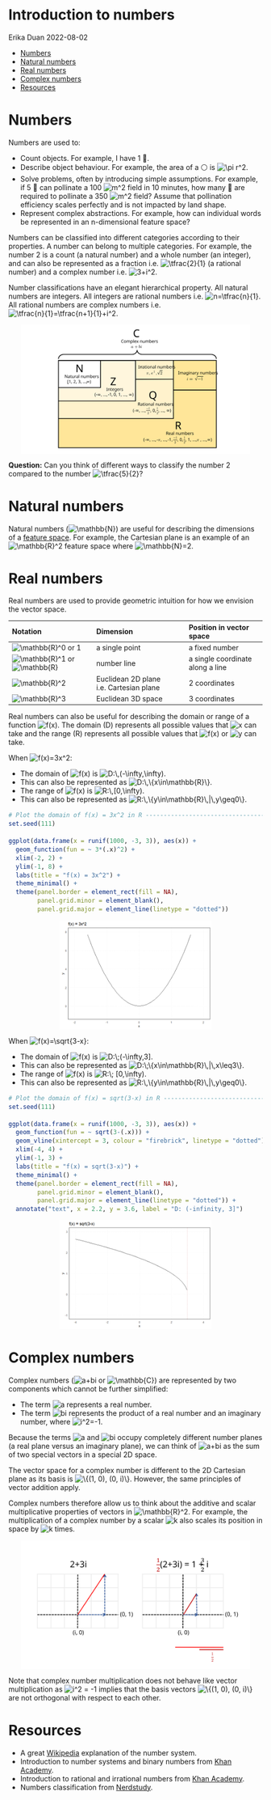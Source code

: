 Introduction to numbers
================
Erika Duan
2022-08-02

-   [Numbers](#numbers)
-   [Natural numbers](#natural-numbers)
-   [Real numbers](#real-numbers)
-   [Complex numbers](#complex-numbers)
-   [Resources](#resources)

# Numbers

Numbers are used to:  
+ Count objects. For example, I have 1 :apple:.  
+ Describe object behaviour. For example, the area of a :white_circle:
is
![\\pi r^2](https://latex.codecogs.com/svg.format?%5Cpi%20r%5E2 "\pi r^2").  
+ Solve problems, often by introducing simple assumptions. For example,
if 5 :bee: can pollinate a 100
![m^2](https://latex.codecogs.com/svg.format?m%5E2 "m^2") field in 10
minutes, how many :bee: are required to pollinate a 350
![m^2](https://latex.codecogs.com/svg.format?m%5E2 "m^2") field? Assume
that pollination efficiency scales perfectly and is not impacted by land
shape.  
+ Represent complex abstractions. For example, how can individual words
be represented in an n-dimensional feature space?

Numbers can be classified into different categories according to their
properties. A number can belong to multiple categories. For example, the
number 2 is a count (a natural number) and a whole number (an integer),
and can also be represented as a fraction
i.e. ![\\tfrac{2}{1}](https://latex.codecogs.com/svg.format?%5Ctfrac%7B2%7D%7B1%7D "\tfrac{2}{1}")
(a rational number) and a complex number
i.e. ![3+i^2](https://latex.codecogs.com/svg.format?3%2Bi%5E2 "3+i^2").

Number classifications have an elegant hierarchical property. All
natural numbers are integers. All integers are rational numbers
i.e. ![n=\\tfrac{n}{1}](https://latex.codecogs.com/svg.format?n%3D%5Ctfrac%7Bn%7D%7B1%7D "n=\tfrac{n}{1}").
All rational numbers are complex numbers
i.e. ![\\tfrac{n}{1}=\\tfrac{n+1}{1}+i^2](https://latex.codecogs.com/svg.format?%5Ctfrac%7Bn%7D%7B1%7D%3D%5Ctfrac%7Bn%2B1%7D%7B1%7D%2Bi%5E2 "\tfrac{n}{1}=\tfrac{n+1}{1}+i^2").

<img src="../figures/numbers-categories.svg" width="90%" style="display: block; margin: auto;" />

**Question:** Can you think of different ways to classify the number 2
compared to the number
![\\tfrac{5}{2}](https://latex.codecogs.com/svg.format?%5Ctfrac%7B5%7D%7B2%7D "\tfrac{5}{2}")?

# Natural numbers

Natural numbers
(![\\mathbb{N}](https://latex.codecogs.com/svg.format?%5Cmathbb%7BN%7D "\mathbb{N}"))
are useful for describing the dimensions of a [feature
space](https://stats.stackexchange.com/questions/46425/what-is-feature-space).
For example, the Cartesian plane is an example of an
![\\mathbb{R}^2](https://latex.codecogs.com/svg.format?%5Cmathbb%7BR%7D%5E2 "\mathbb{R}^2")
feature space where
![\\mathbb{N}=2](https://latex.codecogs.com/svg.format?%5Cmathbb%7BN%7D%3D2 "\mathbb{N}=2").

# Real numbers

Real numbers are used to provide geometric intuition for how we envision
the vector space.

| Notation                                                                                                                                                                           | Dimension                               | Position in vector space         |
|:-----------------------------------------------------------------------------------------------------------------------------------------------------------------------------------|:----------------------------------------|:---------------------------------|
| ![\\mathbb{R}^0](https://latex.codecogs.com/svg.format?%5Cmathbb%7BR%7D%5E0 "\mathbb{R}^0") or 1                                                                                   | a single point                          | a fixed number                   |
| ![\\mathbb{R}^1](https://latex.codecogs.com/svg.format?%5Cmathbb%7BR%7D%5E1 "\mathbb{R}^1") or ![\\mathbb{R}](https://latex.codecogs.com/svg.format?%5Cmathbb%7BR%7D "\mathbb{R}") | number line                             | a single coordinate along a line |
| ![\\mathbb{R}^2](https://latex.codecogs.com/svg.format?%5Cmathbb%7BR%7D%5E2 "\mathbb{R}^2")                                                                                        | Euclidean 2D plane i.e. Cartesian plane | 2 coordinates                    |
| ![\\mathbb{R}^3](https://latex.codecogs.com/svg.format?%5Cmathbb%7BR%7D%5E3 "\mathbb{R}^3")                                                                                        | Euclidean 3D space                      | 3 coordinates                    |

Real numbers can also be useful for describing the domain or range of a
function ![f(x)](https://latex.codecogs.com/svg.format?f%28x%29 "f(x)").
The domain (D) represents all possible values that
![x](https://latex.codecogs.com/svg.format?x "x") can take and the range
(R) represents all possible values that
![f(x)](https://latex.codecogs.com/svg.format?f%28x%29 "f(x)") or
![y](https://latex.codecogs.com/svg.format?y "y") can take.

When
![f(x)=3x^2](https://latex.codecogs.com/svg.format?f%28x%29%3D3x%5E2 "f(x)=3x^2"):  
+ The domain of
![f(x)](https://latex.codecogs.com/svg.format?f%28x%29 "f(x)") is
![D:\\,(-\\infty,\\infty)](https://latex.codecogs.com/svg.format?D%3A%5C%2C%28-%5Cinfty%2C%5Cinfty%29 "D:\,(-\infty,\infty)").  
+ This can also be represented as
![D:\\,\\{x\\in\\mathbb{R}\\}](https://latex.codecogs.com/svg.format?D%3A%5C%2C%5C%7Bx%5Cin%5Cmathbb%7BR%7D%5C%7D "D:\,\{x\in\mathbb{R}\}").  
+ The range of
![f(x)](https://latex.codecogs.com/svg.format?f%28x%29 "f(x)") is
![R:\\,\[0,\\infty)](https://latex.codecogs.com/svg.format?R%3A%5C%2C%5B0%2C%5Cinfty%29 "R:\,[0,\infty)").  
+ This can also be represented as
![R:\\,\\{y\\in\\mathbb{R}\\,\|\\,y\\geq0\\}](https://latex.codecogs.com/svg.format?R%3A%5C%2C%5C%7By%5Cin%5Cmathbb%7BR%7D%5C%2C%7C%5C%2Cy%5Cgeq0%5C%7D "R:\,\{y\in\mathbb{R}\,|\,y\geq0\}").

``` r
# Plot the domain of f(x) = 3x^2 in R ------------------------------------------
set.seed(111)

ggplot(data.frame(x = runif(1000, -3, 3)), aes(x)) +
  geom_function(fun = ~ 3*(.x)^2) +
  xlim(-2, 2) + 
  ylim(-1, 8) + 
  labs(title = "f(x) = 3x^2") +  
  theme_minimal() + 
  theme(panel.border = element_rect(fill = NA),
        panel.grid.minor = element_blank(),
        panel.grid.major = element_line(linetype = "dotted")) 
```

<img src="numbers-introduction_files/figure-gfm/unnamed-chunk-3-1.png" width="60%" style="display: block; margin: auto;" />

When
![f(x)=\\sqrt{3-x}](https://latex.codecogs.com/svg.format?f%28x%29%3D%5Csqrt%7B3-x%7D "f(x)=\sqrt{3-x}"):  
+ The domain of
![f(x)](https://latex.codecogs.com/svg.format?f%28x%29 "f(x)") is
![D:\\;(-\\infty,3\]](https://latex.codecogs.com/svg.format?D%3A%5C%3B%28-%5Cinfty%2C3%5D "D:\;(-\infty,3]").  
+ This can also be represented as
![D:\\;\\{x\\in\\mathbb{R}\\,\|\\,x\\leq3\\}](https://latex.codecogs.com/svg.format?D%3A%5C%3B%5C%7Bx%5Cin%5Cmathbb%7BR%7D%5C%2C%7C%5C%2Cx%5Cleq3%5C%7D "D:\;\{x\in\mathbb{R}\,|\,x\leq3\}").  
+ The range of
![f(x)](https://latex.codecogs.com/svg.format?f%28x%29 "f(x)") is
![R:\\; \[0,\\infty)](https://latex.codecogs.com/svg.format?R%3A%5C%3B%20%5B0%2C%5Cinfty%29 "R:\; [0,\infty)").  
+ This can also be represented as
![R:\\,\\{y\\in\\mathbb{R}\\,\|\\,y\\geq0\\}](https://latex.codecogs.com/svg.format?R%3A%5C%2C%5C%7By%5Cin%5Cmathbb%7BR%7D%5C%2C%7C%5C%2Cy%5Cgeq0%5C%7D "R:\,\{y\in\mathbb{R}\,|\,y\geq0\}").

``` r
# Plot the domain of f(x) = sqrt(3-x) in R -------------------------------------
set.seed(111)

ggplot(data.frame(x = runif(1000, -3, 3)), aes(x)) +
  geom_function(fun = ~ sqrt(3-(.x))) +
  geom_vline(xintercept = 3, colour = "firebrick", linetype = "dotted") + 
  xlim(-4, 4) + 
  ylim(-1, 3) + 
  labs(title = "f(x) = sqrt(3-x)") +  
  theme_minimal() + 
  theme(panel.border = element_rect(fill = NA),
        panel.grid.minor = element_blank(),
        panel.grid.major = element_line(linetype = "dotted")) +
  annotate("text", x = 2.2, y = 3.6, label = "D: (-infinity, 3]")
```

<img src="numbers-introduction_files/figure-gfm/unnamed-chunk-4-1.png" width="60%" style="display: block; margin: auto;" />

# Complex numbers

Complex numbers
(![a+bi](https://latex.codecogs.com/svg.format?a%2Bbi "a+bi") or
![\\mathbb{C}](https://latex.codecogs.com/svg.format?%5Cmathbb%7BC%7D "\mathbb{C}"))
are represented by two components which cannot be further simplified:  
+ The term ![a](https://latex.codecogs.com/svg.format?a "a") represents
a real number.  
+ The term ![bi](https://latex.codecogs.com/svg.format?bi "bi")
represents the product of a real number and an imaginary number, where
![i^2=-1](https://latex.codecogs.com/svg.format?i%5E2%3D-1 "i^2=-1").

Because the terms ![a](https://latex.codecogs.com/svg.format?a "a") and
![bi](https://latex.codecogs.com/svg.format?bi "bi") occupy completely
different number planes (a real plane versus an imaginary plane), we can
think of ![a+bi](https://latex.codecogs.com/svg.format?a%2Bbi "a+bi") as
the sum of two special vectors in a special 2D space.

The vector space for a complex number is different to the 2D Cartesian
plane as its basis is
![\\{(1, 0), (0, i)\\}](https://latex.codecogs.com/svg.format?%5C%7B%281%2C%200%29%2C%20%280%2C%20i%29%5C%7D "\{(1, 0), (0, i)\}").
However, the same principles of vector addition apply.

Complex numbers therefore allow us to think about the additive and
scalar multiplicative properties of vectors in
![\\mathbb{R}^2](https://latex.codecogs.com/svg.format?%5Cmathbb%7BR%7D%5E2 "\mathbb{R}^2").
For example, the multiplication of a complex number by a scalar
![k](https://latex.codecogs.com/svg.format?k "k") also scales its
position in space by ![k](https://latex.codecogs.com/svg.format?k "k")
times.

<img src="../figures/numbers-complex.svg" width="90%" style="display: block; margin: auto;" />

Note that complex number multiplication does not behave like vector
multiplication as
![i^2 = -1](https://latex.codecogs.com/svg.format?i%5E2%20%3D%20-1 "i^2 = -1")
implies that the basis vectors
![\\{(1, 0), (0, i)\\}](https://latex.codecogs.com/svg.format?%5C%7B%281%2C%200%29%2C%20%280%2C%20i%29%5C%7D "\{(1, 0), (0, i)\}")
are not orthogonal with respect to each other.

# Resources

-   A great
    [Wikipedia](https://en.wikipedia.org/wiki/Number#Main_classification)
    explanation of the number system.  
-   Introduction to number systems and binary numbers from [Khan
    Academy](https://www.youtube.com/watch?v=ku4KOFQ-bB4).  
-   Introduction to rational and irrational numbers from [Khan
    Academy](https://www.youtube.com/watch?v=cLP7INqs3JM).  
-   Numbers classification from
    [Nerdstudy](https://www.youtube.com/watch?v=vbPUS-0Wbv4).
